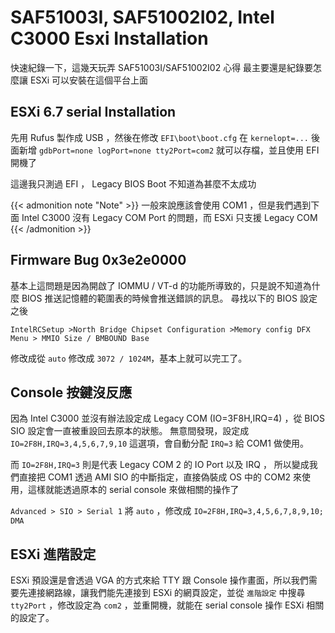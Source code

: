 # SAF51003I, SAF51002I02, Intel C3000 Esxi Installation


快速紀錄一下，這幾天玩弄 SAF51003I/SAF51002I02 心得
最主要還是紀錄要怎麼讓 ESXi 可以安裝在這個平台上面

<!--more-->

## ESXi 6.7 serial Installation

先用 Rufus 製作成 USB ，然後在修改 `EFI\boot\boot.cfg`
在 `kernelopt=...` 後面新增 `gdbPort=none logPort=none tty2Port=com2`
就可以存檔，並且使用 EFI 開機了

這邊我只測過 EFI ， Legacy BIOS Boot 不知道為甚麼不太成功

{{< admonition note "Note" >}}
一般來說應該會使用 COM1 ，但是我們遇到下面 Intel C3000 沒有 Legacy COM Port 的問題，而 ESXi 只支援 Legacy COM
{{< /admonition >}}

## Firmware Bug 0x3e2e0000

基本上這問題是因為開啟了 IOMMU / VT-d 的功能所導致的，只是說不知道為什麼 BIOS 推送記憶體的範圍表的時候會推送錯誤的訊息。
尋找以下的 BIOS 設定之後

```
IntelRCSetup >North Bridge Chipset Configuration >Memory config DFX Menu > MMIO Size / BMBOUND Base
```

修改成從 `auto` 修改成 `3072 / 1024M`，基本上就可以完工了。


## Console 按鍵沒反應

因為 Intel C3000 並沒有辦法設定成 Legacy COM (IO=3F8H,IRQ=4) ，從 BIOS SIO 設定會一直被重設回去原本的狀態。
無意間發現，設定成 `IO=2F8H,IRQ=3,4,5,6,7,9,10` 這選項，會自動分配 `IRQ=3` 給 COM1 做使用。

而 `IO=2F8H,IRQ=3` 則是代表 Legacy COM 2 的 IO Port 以及 IRQ ， 所以變成我們直接把 COM1 透過 AMI SIO 的中斷指定，直接偽裝成 OS 中的 COM2 來使用，這樣就能透過原本的 serial console 來做相關的操作了

`Advanced > SIO > Serial 1`
將 `auto` ，修改成 `IO=2F8H,IRQ=3,4,5,6,7,8,9,10; DMA`

## ESXi 進階設定

ESXi 預設還是會透過 VGA 的方式來給 TTY 跟 Console 操作畫面，所以我們需要先連接網路線，讓我們能先連接到 ESXi 的網頁設定，並從 `進階設定` 中搜尋 `tty2Port` ，修改設定為 `com2` ，並重開機，就能在 serial console 操作 ESXi 相關的設定了。

